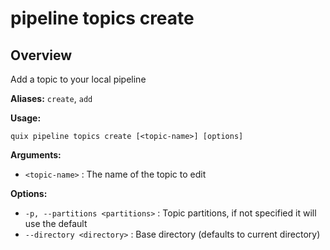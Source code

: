 # pipeline topics create

## Overview

Add a topic to your local pipeline

**Aliases:** `create`, `add`

**Usage:**

```
quix pipeline topics create [<topic-name>] [options]
```

**Arguments:**

- `<topic-name>` : The name of the topic to edit

**Options:**

- `-p, --partitions <partitions>` : Topic partitions, if not specified it will use the default
- `--directory <directory>` : Base directory (defaults to current directory)

